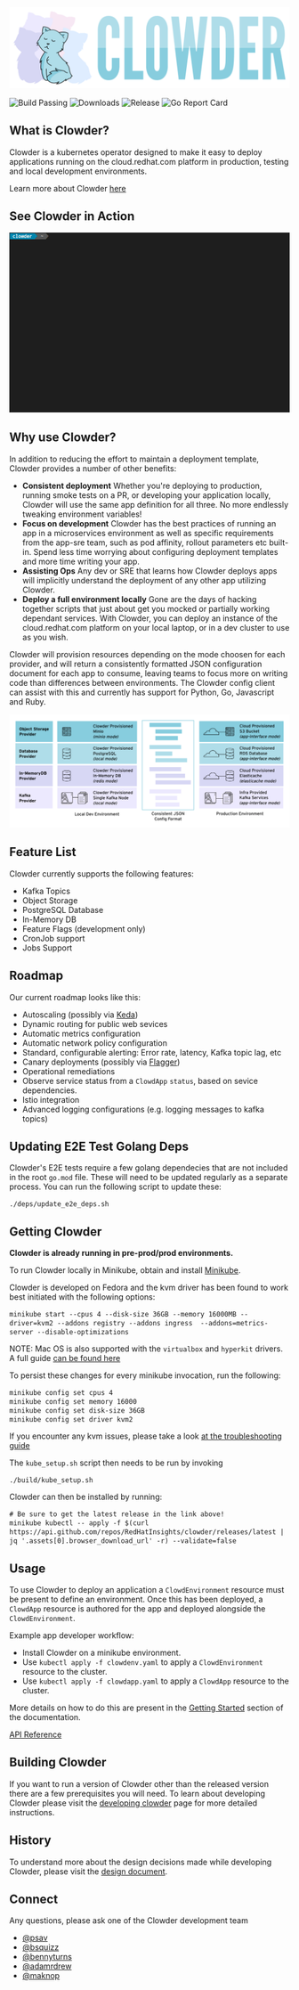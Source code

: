 ![Clowder - Clowd Platform Operator](docs/img/clowder.svg)

![Build Passing](https://img.shields.io/github/actions/workflow/status/RedHatInsights/clowder/package.yml?branch=master)
![Downloads](https://img.shields.io/github/downloads/RedHatInsights/clowder/total.svg)
![Release](https://img.shields.io/github/v/release/RedHatInsights/clowder)
![Go Report Card](https://goreportcard.com/badge/github.com/RedHatInsights/clowder)

## What is Clowder?

Clowder is a kubernetes operator designed to make it easy to deploy applications
running on the cloud.redhat.com platform in production, testing and local
development environments.

Learn more about Clowder [here](docs/learn-more.md)

## See Clowder in Action

![Animated GIF terminal example](docs/img/terminal-example.gif)

## Why use Clowder?

In addition to reducing the effort to maintain a deployment template, Clowder
provides a number of other benefits:

- **Consistent deployment** Whether you're deploying to production, running smoke
  tests on a PR, or developing your application locally, Clowder will use the
  same app definition for all three. No more endlessly tweaking environment variables!
- **Focus on development** Clowder has the best practices of running an app in
  a microservices environment as well as specific requirements from the app-sre
  team, such as pod affinity, rollout parameters etc built-in. Spend less time
  worrying about configuring deployment templates and more time writing your app.
- **Assisting Ops** Any dev or SRE that learns how Clowder deploys apps will
  implicitly understand the deployment of any other app utilizing Clowder.
- **Deploy a full environment locally** Gone are the days of hacking together
  scripts that just about get you mocked or partially working dependant services.
  With  Clowder, you can deploy an instance of the cloud.redhat.com platform on your
  local laptop, or in a dev cluster to use as you wish.

Clowder will provision resources depending on the mode choosen for each provider,
and will return a consistently formatted JSON configuration document for each app
to consume, leaving teams to focus more on writing code than differences between
environments. The Clowder config client can assist with this and currently has support
for Python, Go, Javascript and Ruby.

![Configuration model](docs/img/config.svg)

## Feature List

Clowder currently supports the following features:

- Kafka Topics
- Object Storage
- PostgreSQL Database
- In-Memory DB
- Feature Flags (development only)
- CronJob support
- Jobs Support

## Roadmap

Our current roadmap looks like this:

* Autoscaling (possibly via [Keda](https://github.com/kedacore/keda))
* Dynamic routing for public web sevices
* Automatic metrics configuration
* Automatic network policy configuration
* Standard, configurable alerting: Error rate, latency, Kafka topic lag, etc
* Canary deployments (possibly via [Flagger](https://github.com/weaveworks/flagger))
* Operational remediations
* Observe service status from a `ClowdApp` `status`, based on sevice dependencies.
* Istio integration
* Advanced logging configurations (e.g. logging messages to kafka topics)

## Updating E2E Test Golang Deps

Clowder's E2E tests require a few golang dependecies that are not included in the root `go.mod` file. These will need to be updated regularly as a separate process. You can run the following script to update these:
```
./deps/update_e2e_deps.sh
```

## Getting Clowder

**Clowder is already running in pre-prod/prod environments.**

To run Clowder locally in Minikube, obtain and install
[Minikube](https://minikube.sigs.k8s.io/docs/start/).

Clowder is developed on Fedora and the kvm driver has been found to work best
initiated with the following options:

```shell
minikube start --cpus 4 --disk-size 36GB --memory 16000MB --driver=kvm2 --addons registry --addons ingress  --addons=metrics-server --disable-optimizations
```

NOTE:
Mac OS is also supported with the `virtualbox` and `hyperkit` drivers. A full
guide [can be found here](docs/macos.md)

To persist these changes for every minikube invocation, run the following:

```shell
minikube config set cpus 4
minikube config set memory 16000
minikube config set disk-size 36GB
minikube config set driver kvm2
```

If you encounter any kvm issues, please take a look
[at the troubleshooting guide](docs/developer-guide.md)

The ``kube_setup.sh`` script then needs to be run by invoking

```shell
./build/kube_setup.sh
```

Clowder can then be installed by running:

```shell
# Be sure to get the latest release in the link above!
minikube kubectl -- apply -f $(curl https://api.github.com/repos/RedHatInsights/clowder/releases/latest | jq '.assets[0].browser_download_url' -r) --validate=false
```

## Usage

To use Clowder to deploy an application a ``ClowdEnvironment`` resource must be
present to define an environment. Once this has been deployed, a ``ClowdApp``
resource is authored for the app and deployed alongside the ``ClowdEnvironment``.

Example app developer workflow:

* Install Clowder on a minikube environment.
* Use ``kubectl apply -f clowdenv.yaml`` to apply a ``ClowdEnvironment`` resource
  to the cluster.
* Use ``kubectl apply -f clowdapp.yaml`` to apply a ``ClowdApp`` resource to the
  cluster.

More details on how to do this are present in the [Getting Started](docs/usage/getting-started.md) section
of the documentation.

[API Reference](https://redhatinsights.github.io/clowder/clowder/dev/api_reference.html)

## Building Clowder

If you want to run a version of Clowder other than the released version there
are a few prerequisites you will need. To learn about developing Clowder please
visit the [developing clowder](docs/developer-guide.md) page for more detailed instructions.

## History

To understand more about the design decisions made while developing Clowder,
please visit the [design document](docs/clowder-design.adoc).

## Connect

Any questions, please ask one of the Clowder development team

* [@psav](https://github.com/psav)
* [@bsquizz](https://github.com/bsquizz)
* [@bennyturns](https://github.com/bennyturns)
* [@adamrdrew](https://github.com/adamrdrew)
* [@maknop](https://github.com/maknop) 
